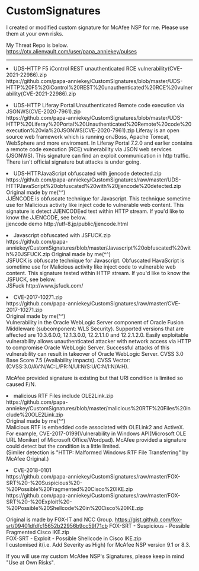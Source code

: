 # CustomSignatures

I created or modified custom signature for McAfee NSP for me.
Please use them at your own risks.

My Threat Repo is below.<BR>
https://otx.alienvault.com/user/papa_anniekey/pulses

<HR>

<li>UDS-HTTP F5 iControl REST unauthenticated RCE vulnerability(CVE-2021-22986).zip<BR>
https://github.com/papa-anniekey/CustomSignatures/blob/master/UDS-HTTP%20F5%20iControl%20REST%20unauthenticated%20RCE%20vulnerability(CVE-2021-22986).zip
 <P>

<li>UDS-HTTP Liferay Portal Unauthenticated Remote code execution via JSONWS(CVE-2020-7961).zip<BR>
https://github.com/papa-anniekey/CustomSignatures/blob/master/UDS-HTTP%20Liferay%20Portal%20Unauthenticated%20Remote%20code%20execution%20via%20JSONWS(CVE-2020-7961).zip
 Liferay is an open source web framework which is running onJBoss, Apache Tomcat, WebSphere and more enviroment. In Liferay Portal 7.2.0 and earlier contains a remote code execution (RCE) vulnerability via JSON web services (JSONWS). This signature can find an exploit communication in http traffic. There isn't official signature but attacks is under going.<P>

<li>UDS-HTTPJavaScript obfuscated with jjencode detected.zip<BR>
https://github.com/papa-anniekey/CustomSignatures/raw/master/UDS-HTTPJavaScript%20obfuscated%20with%20jjencode%20detected.zip
 Original made by me(^^)<BR>
 JJENCODE is obfuscate technique for Javascript. This technique sometime use for Malicious activity like inject code to vulnerable web content. This signature is detect JJENCODEed test within HTTP stream. If you'd like to know the JJENCODE, see below.<br>
jjencode demo
http://utf-8.jp/public/jjencode.html<P>
  

<li>Javascript obfuscated with JSFUCK.zip<BR>
https://github.com/papa-anniekey/CustomSignatures/blob/master/Javascript%20obfuscated%20with%20JSFUCK.zip
 Original made by me(^^)<BR>
 JSFUCK is obfuscate technique for Javascript. Obfuscated HavaScript is sometime use for Malicious activity like inject code to vulnerable web content. This signature tested within HTTP stream. If you'd like to know the JSFUCK, see below.<br>
JSFuck
http://www.jsfuck.com/<P>

<li>CVE-2017-10271.zip<BR>
 https://github.com/papa-anniekey/CustomSignatures/raw/master/CVE-2017-10271.zip<br>
Original made by me(^^)<BR>
 Vulnerability in the Oracle WebLogic Server component of Oracle Fusion Middleware (subcomponent: WLS Security). Supported versions that are affected are 10.3.6.0.0, 12.1.3.0.0, 12.2.1.1.0 and 12.2.1.2.0. Easily exploitable vulnerability allows unauthenticated attacker with network access via HTTP to compromise Oracle WebLogic Server. Successful attacks of this vulnerability can result in takeover of Oracle WebLogic Server. CVSS 3.0 Base Score 7.5 (Availability impacts). CVSS Vector: (CVSS:3.0/AV:N/AC:L/PR:N/UI:N/S:U/C:N/I:N/A:H).
 
McAfee provided signature is existing but that URI condition is limited so caused F/N. 


<li>malicious RTF Files include OLE2Link.zip<BR>
 https://github.com/papa-anniekey/CustomSignatures/blob/master/malicious%20RTF%20Files%20include%20OLE2Link.zip<br>
 Original made by me(^^)<BR>
 Malicious RTF is embedded code associated with OLELink2 and ActiveX.
 For example, CVE-2017-0199(Vulnerability in Windows API(Microsoft OLE URL Moniker) of Microsoft Office/Wordpad). 
 McAfee provided a signature could detect but the condition is a little limited.<BR>
 (Similer detection is "HTTP: Malformed Windows RTF File Transferring" by McAfee Original.)<P>
  
<li>CVE-2018-0101<BR>
https://github.com/papa-anniekey/CustomSignatures/raw/master/FOX-SRT%20-%20Suspicious%20-%20Possible%20Fragmented%20Cisco%20IKE.zip<br>
https://github.com/papa-anniekey/CustomSignatures/raw/master/FOX-SRT%20-%20Exploit%20-%20Possible%20Shellcode%20in%20Cisco%20IKE.zip<p>

 Original is made by FOX-IT and NCC Group.
 https://gist.github.com/fox-srt/09401dfdfc15652b22956b9cc59f71cb
 FOX-SRT - Suspicious - Possible Fragmented Cisco IKE.zip<br>
 FOX-SRT - Exploit - Possible Shellcode in Cisco IKE.zip<br>
I customised it(i.e. Add Severity as High) for McAfee NSP version 9.1 or 8.3.


If you will use my custom McAfee NSP's Signatures, please keep in mind "Use at Own Risks".
